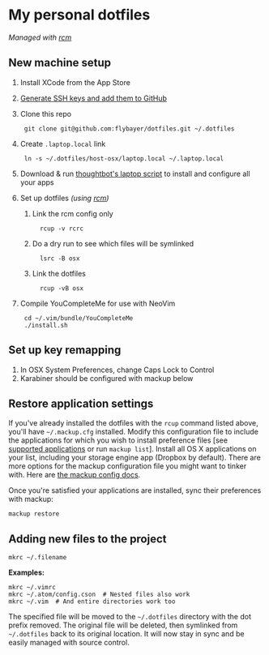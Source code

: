 # My personal dotfiles

*Managed with [rcm][]*

## New machine setup

1. Install XCode from the App Store
1. [Generate SSH keys and add them to GitHub](https://help.github.com/articles/generating-ssh-keys/)
1. Clone this repo

        git clone git@github.com:flybayer/dotfiles.git ~/.dotfiles

1. Create `.laptop.local` link

        ln -s ~/.dotfiles/host-osx/laptop.local ~/.laptop.local

1. Download & run [thoughtbot's laptop script][] to install and configure all your apps
1. Set up dotfiles *(using [rcm][])*
   1. Link the rcm config only

            rcup -v rcrc

   1. Do a dry run to see which files will be symlinked

            lsrc -B osx

   1. Link the dotfiles

            rcup -vB osx

1. Compile YouCompleteMe for use with NeoVim

        cd ~/.vim/bundle/YouCompleteMe
        ./install.sh


## Set up key remapping

1. In OSX System Preferences, change Caps Lock to Control
1. Karabiner should be configured with mackup below

## Restore application settings

If you've already installed the dotfiles with the `rcup` command listed above,
you'll have `~/.mackup.cfg` installed. Modify this configuration file to include
the applications for which you wish to install preference files [see
[supported applications][] or run `mackup list`]. Install all OS X applications
on your list, including your storage engine app (Dropbox by default). There
are more options for the mackup configuration file you might want to tinker
with. Here are [the mackup config docs][].

Once you're satisfied your applications are installed, sync their preferences
with mackup:

```
mackup restore
```

## Adding new files to the project

```
mkrc ~/.filename
```

**Examples:**

```
mkrc ~/.vimrc
mkrc ~/.atom/config.cson  # Nested files also work
mkrc ~/.vim  # And entire directories work too
```

The specified file will be moved to the `~/.dotfiles` directory with the
dot prefix removed. The original file will be deleted,
then symlinked from `~/.dotfiles` back to its original location.
It will now stay in sync and be easily managed with source control.


[rcm]: https://github.com/thoughtbot/rcm
[thoughtbot's laptop script]: https://github.com/thoughtbot/laptop#install
[mackup]: https://github.com/lra/mackup
[supported applications]: https://github.com/lra/mackup#supported-applications
[the mackup config docs]: https://github.com/lra/mackup/blob/master/doc/README.md

